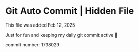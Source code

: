 # Git Auto Commit | Hidden File

This file was added Feb 12, 2025

Just for fun and keeping my daily git commit active 🤪

commit number: 1738029
